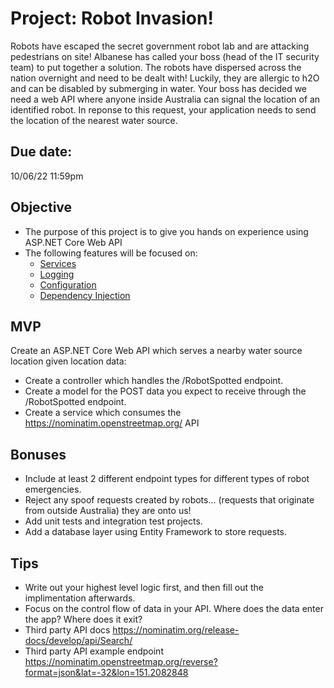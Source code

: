 # Project: Robot Invasion!

Robots have escaped the secret government robot lab and are attacking pedestrians on site!
Albanese has called your boss (head of the IT security team) to put together a solution.
The robots have dispersed across the nation overnight and need to be dealt with!
Luckily, they are allergic to h2O and can be disabled by submerging in water.
Your boss has decided we need a web API where anyone inside Australia can signal the location of an identified robot.
In reponse to this request, your application needs to send the location of the nearest water source.

## Due date:

10/06/22 11:59pm

## Objective

- The purpose of this project is to give you hands on experience using ASP.NET Core Web API
- The following features will be focused on:
  - [Services](https://docs.microsoft.com/en-us/aspnet/core/fundamentals/middleware/?view=aspnetcore-6.0)
  - [Logging](https://docs.microsoft.com/en-us/aspnet/core/fundamentals/logging/?view=aspnetcore-6.0)
  - [Configuration](https://docs.microsoft.com/en-us/aspnet/core/fundamentals/configuration/?view=aspnetcore-6.0)
  - [Dependency Injection](https://docs.microsoft.com/en-us/aspnet/core/mvc/controllers/dependency-injection?view=aspnetcore-6.0)

## MVP

Create an ASP.NET Core Web API which serves a nearby water source location given location data:

- Create a controller which handles the /RobotSpotted endpoint.
- Create a model for the POST data you expect to receive through the /RobotSpotted endpoint.
- Create a service which consumes the https://nominatim.openstreetmap.org/ API

## Bonuses

- Include at least 2 different endpoint types for different types of robot emergencies.
- Reject any spoof requests created by robots... (requests that originate from outside Australia) they are onto us!
- Add unit tests and integration test projects.
- Add a database layer using Entity Framework to store requests.

## Tips

- Write out your highest level logic first, and then fill out the implimentation afterwards.
- Focus on the control flow of data in your API. Where does the data enter the app? Where does it exit?
- Third party API docs https://nominatim.org/release-docs/develop/api/Search/
- Third party API example endpoint https://nominatim.openstreetmap.org/reverse?format=json&lat=-32&lon=151.2082848
